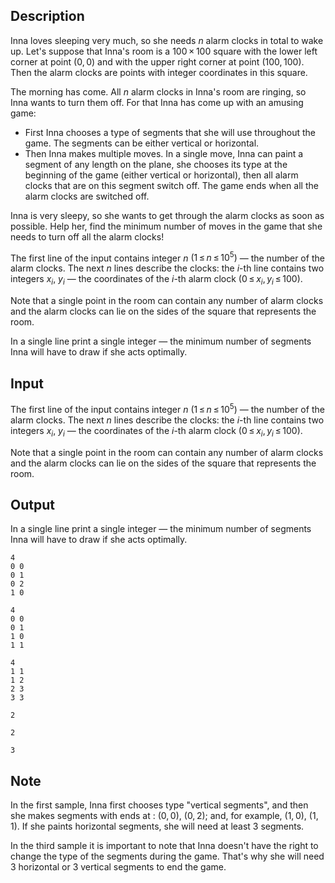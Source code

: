 ## Description

<div><p>Inna loves sleeping very much, so she needs <span class="tex-span"><i>n</i></span> alarm clocks in total to wake up. Let's suppose that Inna's room is a <span class="tex-span">100 × 100</span> square with the lower left corner at point <span class="tex-span">(0, 0)</span> and with the upper right corner at point <span class="tex-span">(100, 100)</span>. Then the alarm clocks are points with integer coordinates in this square.</p><p>The morning has come. All <span class="tex-span"><i>n</i></span> alarm clocks in Inna's room are ringing, so Inna wants to turn them off. For that Inna has come up with an amusing game:</p><ul> <li> First Inna chooses a type of segments that she will use throughout the game. The segments can be either vertical or horizontal. </li><li> Then Inna makes multiple moves. In a single move, Inna can paint a segment of any length on the plane, she chooses its type at the beginning of the game (either vertical or horizontal), then all alarm clocks that are on this segment switch off. The game ends when all the alarm clocks are switched off. </li></ul><p>Inna is very sleepy, so she wants to get through the alarm clocks as soon as possible. Help her, find the minimum number of moves in the game that she needs to turn off all the alarm clocks!</p></div><div class="input-specification"><p>The first line of the input contains integer <span class="tex-span"><i>n</i></span> <span class="tex-span">(1 ≤ <i>n</i> ≤ 10<sup class="upper-index">5</sup>)</span> — the number of the alarm clocks. The next <span class="tex-span"><i>n</i></span> lines describe the clocks: the <span class="tex-span"><i>i</i></span>-th line contains two integers <span class="tex-span"><i>x</i><sub class="lower-index"><i>i</i></sub></span>, <span class="tex-span"><i>y</i><sub class="lower-index"><i>i</i></sub></span> — the coordinates of the <span class="tex-span"><i>i</i></span>-th alarm clock <span class="tex-span">(0 ≤ <i>x</i><sub class="lower-index"><i>i</i></sub>, <i>y</i><sub class="lower-index"><i>i</i></sub> ≤ 100)</span>.</p><p>Note that a single point in the room can contain any number of alarm clocks and the alarm clocks can lie on the sides of the square that represents the room.</p></div><div class="output-specification"><p>In a single line print a single integer — the minimum number of segments Inna will have to draw if she acts optimally.</p></div>

## Input

<p>The first line of the input contains integer <span class="tex-span"><i>n</i></span> <span class="tex-span">(1 ≤ <i>n</i> ≤ 10<sup class="upper-index">5</sup>)</span> — the number of the alarm clocks. The next <span class="tex-span"><i>n</i></span> lines describe the clocks: the <span class="tex-span"><i>i</i></span>-th line contains two integers <span class="tex-span"><i>x</i><sub class="lower-index"><i>i</i></sub></span>, <span class="tex-span"><i>y</i><sub class="lower-index"><i>i</i></sub></span> — the coordinates of the <span class="tex-span"><i>i</i></span>-th alarm clock <span class="tex-span">(0 ≤ <i>x</i><sub class="lower-index"><i>i</i></sub>, <i>y</i><sub class="lower-index"><i>i</i></sub> ≤ 100)</span>.</p><p>Note that a single point in the room can contain any number of alarm clocks and the alarm clocks can lie on the sides of the square that represents the room.</p>

## Output

<p>In a single line print a single integer — the minimum number of segments Inna will have to draw if she acts optimally.</p>





```input1
4
0 0
0 1
0 2
1 0

```




```input2
4
0 0
0 1
1 0
1 1

```




```input3
4
1 1
1 2
2 3
3 3

```




```output1
2

```




```output2
2

```




```output3
3

```



## Note

<p>In the first sample, Inna first chooses type "vertical segments", and then she makes segments with ends at : <span class="tex-span">(0, 0)</span>, <span class="tex-span">(0, 2)</span>; and, for example, <span class="tex-span">(1, 0)</span>, <span class="tex-span">(1, 1)</span>. If she paints horizontal segments, she will need at least 3 segments.</p><p>In the third sample it is important to note that Inna doesn't have the right to change the type of the segments during the game. That's why she will need 3 horizontal or 3 vertical segments to end the game.</p>
